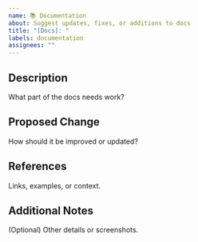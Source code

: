 ```yaml
---
name: 📚 Documentation
about: Suggest updates, fixes, or additions to docs
title: "[Docs]: "
labels: documentation
assignees: ""
---
```


## Description
What part of the docs needs work?

## Proposed Change
How should it be improved or updated?

## References
Links, examples, or context.

## Additional Notes
(Optional) Other details or screenshots.
